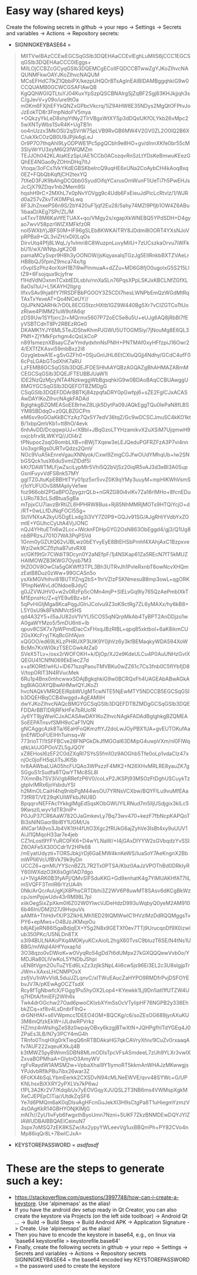 # Easy way (shared keys)
Create the following secrets in github -> your repo -> Settings -> Secrets and variables -> Actions -> Repository secrets:
- SIGNINGKEYBASE64 =
> MIITVwIBAzCCEwEGCSqGSIb3DQEHAaCCEvIEghLuMIIS6jCCC1EGCSqGSIb3DQEHAaCCC0IEggs+
MIILOjCCBZcGCyqGSIb3DQEMCgECoIIFQDCCBTwwZgYJKoZIhvcNAQUNMFkwOAYJKoZIhvcNAQUM
MCsEFHdC7IkZ1QbbiPX/kezpUHQOrBTsAgInEAIBIDAMBggqhkiG9w0CCQUAMB0GCWCGSAFlAwQB
KgQQhWGIQTLtuYJ04KuxYpSzpQSCBNAIrgSjZqBF2Sgj83KHJkjjqh3sC/gJevV+y09o/ure9tOa
m0Km6FXjhEFYkQNZxGPbcVkcrq/1iZ9AHW6E35NDys2MgQtOFPtvJoJzEokTD8r3FmpNdoFV5mya
+OQkzyYkLeD8xhpYtNy2TIrVBgxWtXYSp3dDQsfJKfOLYkb26vMpc25wXNTyWbs1SvR4K+UgTB1n
oo4nUzzx3MkOSl/2qSVrW75pLVB9RvGB6MW4V2GV0ZL2O0lQ2B6XC/ukXkCOzQB0U9JPjik4gLeJ
Or9P7O7thqAhl9LyODPWE1Pc5pgQCbh9e8HO+gv/dInnXKfe0br55cM3SlyWrYU3xyM6Q3fWQMZm
TEJJOh042KLAtaKEzSpUAE1iCCb0ACozqvRnSzLtYDsKeBmwuKEezGQhEE4NGao9yZOHnDHq7ItJ
Vtoqa/3oFCs1VkYKdEGBSKbeIrcQ9uqHE6xUNa2CoAybCH4kAoq8xq0EZ+FQbQbKqftjCH2texYQ
7tXeD3FJK9bAhgDCQbb0SyudOifqYCxrusOmWunF1iUeTi7h5PwEHJsJcCjX79ZDqv1nb2Mem9Si
hqshH9rC+2MXhL7x0pNvYOVgg9c4Udb6FxEieuJdPicLcRtvlz/1/WJRd0a257vZkvTiK0MPsLwq
8F3JhZnxePS6n9S/2bY420uF1jqf2Eu28/5ahy74MZl9Pfjb1OW4Z6ABu1ibaaD/AEg7SPr/ZL/M
u4TxvT8M6KaVtfETUAX+qo/VMgy2s/xgapXkWNEBQ5YPdSDH+D4gyao7wvV58pzrlWlZXMFkfz0R
nol5WXbYjJBFS0M+IF96gSLEb8KWKAlTRY8JDdmi8OORT4YXsNJoVpRPBa9+QL3viZH/xDl0LqOs
DirvUtq4Pfj8LWqL/y1vImri8C8WuzpnLuvyMilU+7zUCszkaOrvu7iWFkbU1I/wX/WNtpJgK2OB
pamaMCySvpr9H8h3yOONOW/jsKqyaxalqTGzJg5ElIRnkbBXTZVAeLrHB8bQJ5fpmZ9mca74x/tg
r0vpISzPhz4orXoH1B7i9wPinmuaA+dZZu+MD6G8fjO0ugolxG5S215LltZ9+6Fsojqux9cjyfrw
f1HdVdNOxnmTCxbtEDLsbIv/nnXaSLn76PqsXPpLSKJxKBCLNfZGfXL8aOsI1uU+L5KAYH2llgrg
llfxvSAv9hja6fY7fRSDFBbPGOOY3Z5CDI7hesLWNPbEmQzWGdMtRqTAxTxYeveAT+Qo4NCeUY//
OjlJPkNQARHk7rD0L8ECG5tzcHXtb1GZ9W440Bg5Xr7vCIZGTCoTtUozRlwe4PlMM21uW9ofA6qr
zDS9Uw1SYfjxrc2r+MQrmx5607P72oEC5e8u5U+eUJg6AQ8jRbBl7fEyVSBTCdnT8Pr2RBEzRGe0
DKAMK1YJY6ML5TeJDStwKhmPJGWU5UTOGMSiy/7jNouMg8E6QL3PNfI+ZjYMkFprhgm4cQsLkCoP
n891smeznXBsayCZwYmdydxhnNsPNlH+PNTMAf0xyHFfzpiJ16Owr24/EXTfZKAsvi59mbBxz2i8
OzyglebwA1E+gSvGZFh0+0SjuGnIJHL6EtCXluQGjj4Ndhy/GCdC4ufF06cPsLGAbGTodXhK7aRU
LzFEMB8GCSqGSIb3DQEJFDESHhAAYQBzAGQAZgBhAHMAZABmMCEGCSqGSIb3DQEJFTEUBBJUaW1l
IDE2NzQzMjcyNTA4NzkwggWbBgsqhkiG9w0BDAoBAqCCBUAwggU8MGYGCSqGSIb3DQEFDTBZMDgG
CSqGSIb3DQEFDDArBBTKj84zpqfaDRY0pGwfpj6+sZE2FgICJxACASAwDAYIKoZIhvcNAgkFADAd
BglghkgBZQMEASoEEBrheZ8Lijk5DytPa09JAQkEggTQu0IePaN8fLBSYM85BDdqO+z0QLBZGCPm
eM6sv9oGOaKkBCYzAz7Qx5Y7edV36tqZ/Gc9wDCSCJmuSC4kKO1ktB/1xbpQmVKb1+tt8hO/4evk
6nhAvDD/DcqqwpUJ+rXBbl+JBqGzoLTYHzamikvX2uXSiM7UjqmwH9oxjcbfrx9LWKYQ//JOl4rZ
tPNupoc2sqO9ombLXB+nBWjTXqew3eLEJQeduPGFRZFzA3P7vi4nnUo3xgrlRgs0URTvQdzs2QmV
NOc9VuA5kEnreVgauXNNyok/Cxwl9ZmgCGJfwOUdYMhqUb+Iw2SNbGSQck1usX6duSvmlZlDdf5I
kKt7DAWTMLFjwZsciLypMIr5Vhi5Q2bVjSz20iqIR5vAJ3d3eBl3A05upGsnlFuyvVdFS8nk57MY
ggITZ0JtuKpEBBHtTYy01pz5xr5vvZ0K9qYMy3uuyM+mpHIKWhVsmSrj1oYUFUOvS8MApIyVe1we
foz966obl2PGaBPOZpygzrQLb+nGRZG80i4vlKv7Za16rlMHo+8fcnEDuLURo783cLSdBtuaSgBa
mTpjxCU7iavzBrRtiZL6HPHRW8Bus+Rj85NhMMRjMOTs9HTQiYcjO+d/RT+0wLLfDJNqFOCl5Sg+
St/IVNXsA2kyU5DgELxdg3i3VY7Z0P9+GQJv91SG/AJgRHiYVdbYxZOmtE+YGUhcCyUtA4VjJONC
nQJ4YHtuETn6w2Lcc+iWcknFDHpGYG2OsN863ObEggd4/gj3/Q1Ug8nbBPRzsJ701O7WA3PqPSVd
1Gnm0yGZUtQ62vUBLwz0bEYvyEyE8BtEHSbPmhf4XAhjAxC1BzpxveWzi2wk9CZfIzhaB7utvRX8
xr/GKf9tGr7CWdiT9Dcyn0Y2aNEfpF/1j4NSKap61Za5REcN7fT5kMUZHAIMOWZB3KWG7Oysb7M3
9tZOOV8OwCla5gGKWff3TPL3Bh3UTRvJh1PvleRxnbT6owNcvXHQmzEatB8Duz0zWw+99GCASn5o
ysXkMGVhihvi81BUTIfZng2bS+1hrVZIzFSKNmesuB8mp3owL+qgORK1PInpNeWvLdONdoeBJdyC
g0JZVWJHV0+w2v0RzFp5cOMn4mjP+SlELvGq9Iy765QzAePmbIXkTM1EpnsHc/Z+qYE9u6Bz+bf+
5qPvHiGljMga8KcaPqgJGlriJColvu9Z3oK9ctRg7ZL6yMAXx/hy6kB8+L5Y0xU9k8FkNMVct5HS
qd4A32Y5+il5aJU82oV1VYLl5COS5qNQrpMkAb4TyBPT2AnDDjzo1wA0gaWYMzo5/5mDU6nti+lb
qpuv8CSK7x7pWPmdDacCxFHxqJBzRIBL+qpq85xktbol+6aK8ikmCU2GsXKcFryjTKqBcGhfAjvn
xQGOO/ed69LKLzPHRUXP3UlK9Y0jhVz6y3kfBEMaqkyWDA594XoWBcMn7KxWI0kzTSECGwkAtZa0
SVeX5TLv+/osx2rWOFOKH+k/DjOp/XJ2e9KdeULCu4P0AuUNHzGvlXQEGU41CNfN069EkEiecZ7d
x+a1KORtf/wHU+lD671szqPaouTMVBKu0wZZ61c7Cs3fnb0C5flYbfjD8V/topORlT3N4RVucMek
6Ru1p4Bnx0mhcwwxSDAjBgkqhkiG9w0BCRQxFh4UAGEAbABwAGkAbgBlAG0AYQBwAHMwIQYJKoZI
hvcNAQkVMRQEElRpbWUgMTcwNTE5NjEwMTY5NDCCB5EGCSqGSIb3DQEHBqCCB4Iwggd+AgEAMIIH
dwYJKoZIhvcNAQcBMGYGCSqGSIb3DQEFDTBZMDgGCSqGSIb3DQEFDDArBBTlDRjRFkHFe7bRUo1R
Jy6YT9jgWwICJxACASAwDAYIKoZIhvcNAgkFADAdBglghkgBZQMEASoEEPATnsvfSMH9oCaF1VQN
gNCAggcAzk8Ta/6EaHFoQKmzftYJ2doLwJOyPBX1UA+gvEUTOKufAaIjnEfWDoFUEIHhTuinsq+W
773rioTTI1tSFFBCve28FNPGkDkJfMGOal63DMipG4uwpVXm/nl0FlWqqtkLkUJGPOoVZL5gJQOY
xZ8EHosI6zEF2C0dZXqRI7SYsS5fm1Oz9AOGhb5Tfe0oLp1vdaClz47xnjOc0joFH5qUiTsJKI5b
hr8AAWbaLUA05hcFUQAo3WPszzF4MK2+N26XHvMRLRE8yauZK7gSGguS1rSudfa8TQwYTMc8SL8l
7iXmnBs7SV3iV/gbRRefzP6V0/coLxP2JKSPj93MSOzFtDghUSCuykTzgtpIvIMRx6joYsbduYSI
h2MmOLCaiH4hq9nibPgM44wsOU7YRNsVCXbw/BQYFlLu9vuMfEAa73fR8T/VE29qKUIWFkbJNU8D
BpqqrvNEFFAc1YkkgIMgEdSqsKObGWUYlLRNud7m5lljUSdjgix3klLc59KwszILwyv1dTR3niP+
P0JuP37CR6AaW782OJaGmkevLy7Bq73wv470+kezF7fbNcpKAPQoTBi3sNINGaorBblBY1UGM/Us
4NCar1A9vo3Jb4VK1tH4fUtO3Xgc2fRUkG6ajZyhVe3IsBt4xy9uUUV1AiJI1QMqoH33ar7e4jeb
CZ1nLost9YFYuRC0FK6+D4wYLNaW/+I4jGAxDIYYW2sGVbqdzYvSSIZ6OAFe5X30OCdr1V2HPk68
/mEyatUdyzti+TORSJbkj/rDj6GaEMW4knKeWS/IuaSoY7AeKngnX2BbmWPli6VcUfBVk79k9yDn
UCCZ6+qmMUYYScnBZZL7R2Tx0PTSA/Kbz0AaJzVPOThBd0DRkIyRY60IWXdzO3K6s0gli1AD7dgo
rJ+1VgARK0B3fyAPj/QMvSIFSduKKG+Gd9enhatK4g7YiMUAKHfAT7IiLmSVQFF3TmIR6rYzUA4h
0Nk/ArQcrAuUgKjX8PhsCRTDbhi3Z2WV6P8uwMT8SAsv6dKCgBkWzcpJsmPpjwUdv43rRM98L7pl
xiikOegSixZpXkm0l6Z02W0YlwcVJDeHdzD993uWqbyQ0yeM2AM9106b46Ini/DM2I27J9HvpuVs
aAMfA+ThHdvfX/P3ZIkHLMh1lED29IQMWwIC1HVzIMzDdRQQMggsTvPY6+epMws+O4BJzJKMxpOu
b8jAEjeRN86I5gaBdjqEX+Y5g2N8x9GETXf0ev7TTj9UrucqoDf9X0izwlub350PKc/U5NLDn8TX
s3l94BULNAKoPXq4M0KyuKCxAioIL2hgX60TvsC9bluzT6SE/N4tNs1UBBG/mIWql4AHfYoxap1d
3O38qzo0vDWioK+w0VyqRo54gDd7t6dUMpx27kGXQQQewVvb0o/YMDJRa80LIVwKoL5YNDbJShpi
uEN8tVgm2OuTuZYEd6LxZz3zjlkSNpL4ii6cw5js96Ei3EL2c3U8sIgjpTrJWm+XAxsLHCNMPOxX
zsfjVu1nWvVIdL5du/JZLqnvC/xlTWuEAucZaHYPO9RMDfrPvjDSFOYEbvJV7A/pKEwAgOCZTsdX
Rcy8fTgNbwfcX/FGgg1Pu5hyOX2Lop4+KYewkk1Lj9Dn1iatI1fUTZW4Uq7HDtA/fmiEFj2WIh6s
Twk4drOGchw27Oad6pwoCKIxbXYmSsOcVTyIipHF76NGPB2y338EhbkZCq+xf8v4LsDrdirFIhQ+
drGNHfAf+s6VWpmcc1DEEO4OM+BQCKg/c6/soZEsOG689jyrAXuKU3M8mQfzkEkW+/JLdwRPVrkz
HZ/mz4nWsihgZeS8z0wpayOBxy6kzgjBTwXtN+JQHPgfhlTdYGEq4J0ZPaEs3LB/N7y3PCY4mG4h
TRnfo0TnqHXg0rkTieqQ6nRTBDAkaHG7qkCAVryXhiv/9CuZv0rxaaqAfv7AUF222xqeuKXkJj4B
k3tMWZ5pyBWnmSDBN8MLmODlsTpcVFsASmdeeL7zUh9YLXr3vwlXZxvaBOPMhaA+GIytnO3AmyWV
rgFvRaydW1AMSM2w+VpbaXhaI9Y1IymoRT5kkmAnWHAJzMKwwgjsYPJdvbRflkPBu7ibx26war3Z
6FcKX4bSqLYbmEerkk2CXSDvN94cMLNeEWVE/qvv48SYWc+G/UPKNLhsxBiXXRY2yPXLVs7kP6wJ
t1PL3A2Kr2V7/KdqibUx7yEOVGqyXJUQSL2T3NB6ms4VWMspXgkMXeCJEPEpClTia//UtdkZqSF6
Ye7d6PMQm6aK0qDlsvAgHFcnGuJekXI3H9sCtgPa8T1uHiegmYzmzV4sOAgKkR14GBHYONjKlMjG
mN7r//ZyU1ivFyb6fwgxthByoUmn7Nzni+5UKF7ZkzBNMDEwDQYJYIZIAWUDBAIBBQAEICeinuN7
3spx7oMSQ7zEK8KSZw/Ax2ypyYWLeevVg1uxBBQmPh+PY82CVo4nMp86iqQr8L+78wICJxA=
- KEYSTOREPASSWORD = _asdfasdf_

# These are the steps to generate such a key:
- https://stackoverflow.com/questions/3997748/how-can-i-create-a-keystore. Use 'alpinemaps' as the alias!
- If you have the android dev setup ready in Qt Creator, you can also create the keystore via Projects (on the left side toolboar) -> Android Qt ... -> Build -> Build Steps -> Build Android APK -> Application Signature -> Create.  Use 'alpinemaps' as the alias!
- Then you have to encode the keystore in base64, e.g., on linux via 'base64 keystorefile > keystorefile.base64'
- Finally, create the following secrets in github -> your repo -> Settings -> Secrets and variables -> Actions -> Repository secrets
  SIGNINGKEYBASE64 = the base64 encoded key
  KEYSTOREPASSWORD = the password used to create the keystore
